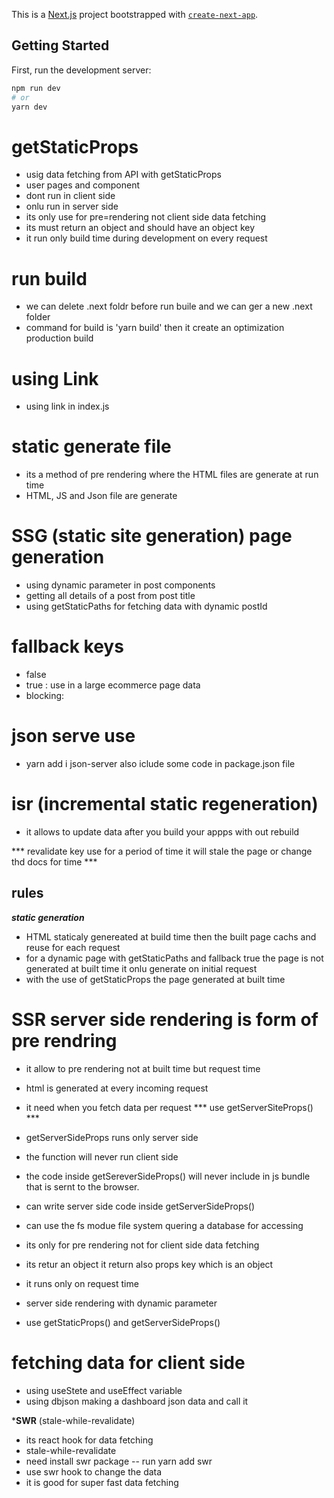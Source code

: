 This is a [Next.js](https://nextjs.org/) project bootstrapped with [`create-next-app`](https://github.com/vercel/next.js/tree/canary/packages/create-next-app).

## Getting Started

First, run the development server:

```bash
npm run dev
# or
yarn dev
```
# getStaticProps
- usig data fetching from API with getStaticProps
- user pages and component
- dont run in client side 
- onlu run in server side 
- its only use for pre=rendering not client side data fetching
- its must return an object and should have an object key 
- it run only build time during development on every request

# run build
- we can delete .next foldr before run buile and we can ger a new .next folder
- command for build is 'yarn build' then it create an optimization production build
# using Link 
- using link in index.js
# static generate file
- its a method of pre rendering where the HTML files are generate at run time
- HTML, JS and Json file are generate

# SSG (static site generation) page generation
- using dynamic parameter in post components
- getting all details of a post from post title
- using getStaticPaths for fetching data with dynamic postId
# fallback keys
- false
- true : use in a large ecommerce page data
- blocking:
# json serve use
- yarn add i json-server also iclude some code in package.json file

# isr (incremental static regeneration)
- it allows to update data after you build your appps with out rebuild



*** revalidate key use for a period of time it will stale the page or change thd docs for time ***

## rules
***static generation***
- HTML staticaly genereated at build time then the built page cachs and reuse for each request
- for a dynamic page with getStaticPaths and fallback true the page is not generated at built time it onlu generate on initial request
- with the use of getStaticProps the page generated at built time
# SSR  server side rendering is form of pre rendring
- it allow to pre rendering not at built time but   request time
- html is generated at every incoming request
- it need when you fetch data per request
*** use getServerSiteProps() ***
- getServerSideProps runs only server side
- the function will never run client side
- the code inside getSereverSideProps() will never include in js bundle that is sernt to the browser.
- can write server side code inside getServerSideProps() 
- can use the fs modue file system quering a database for accessing
- its only for pre rendering not for client side data fetching
- its retur an object it return also props key which is an object
- it runs only on request time

- server side rendering with dynamic parameter
- use getStaticProps() and getServerSideProps()

# fetching data for client side 

- using useStete and useEffect variable 
- using dbjson making a dashboard json data and call it

***SWR** (stale-while-revalidate)
- its react hook for data fetching
- stale-while-revalidate
- need install swr package -- run yarn add swr
- use swr hook to change the data
- it is good for super fast data fetching

